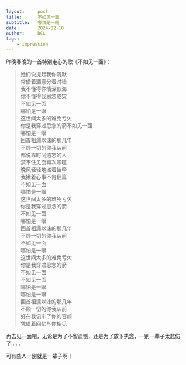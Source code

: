 ```yaml
---
layout:     post
title:      不如见一面
subtitle:   哪怕是一眼
date:       2024-02-10
author:     DCL
tags:
    - impression
---
```


昨晚春晚的一首特别走心的歌《不如见一面》：  

> 她们说提起我你沉默  
> 常借着酒意分着对错  
> 我不懂得你情深似海  
> 你不懂得我思念成灾  
> 不如见一面  
> 哪怕是一眼  
> 这世间太多的难免亏欠  
> 你是我穿过思念的箭不如见一面  
> 哪怕是一眼  
> 回首相濡以沫的那几年  
> 不顾一切的你我从前  
> 都说靠时间遗忘的人  
> 禁不住见面再次寒暄  
> 晚风轻轻地递着挂牵  
> 我揪着心事不肯翻篇  
> 不如见一面  
> 哪怕是一眼  
> 这世间太多的难免亏欠  
> 你是我穿过思念的箭  
> 不如见一面  
> 哪怕是一眼  
> 回首相濡以沫的那几年  
> 不顾一切的你我从前  
> 不如见一面  
> 哪怕是一眼  
> 这世间太多的难免亏欠  
> 你是我穿过思念的箭  
> 不如见一面  
> 不如见一面  
> 哪怕是一眼  
> 哪怕是一眼  
> 回首相濡以沫的那几年  
> 不顾一切的你我从前  
> 好在我记牢了你的容颜  
> 凭借着回忆与你相见  

再去见一面吧，无论是为了不留遗憾，还是为了放下执念，一别一辈子太悲伤了……

可有些人一别就是一辈子啊！

